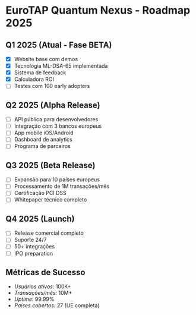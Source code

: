 ﻿# EuroTAP Quantum Nexus - Roadmap 2025

## Q1 2025 (Atual - Fase BETA)
- [x] Website base com demos
- [x] Tecnologia ML-DSA-65 implementada
- [x] Sistema de feedback
- [x] Calculadora ROI
- [ ] Testes com 100 early adopters

## Q2 2025 (Alpha Release)
- [ ] API pública para desenvolvedores
- [ ] Integração com 3 bancos europeus
- [ ] App mobile iOS/Android
- [ ] Dashboard de analytics
- [ ] Programa de parceiros

## Q3 2025 (Beta Release)
- [ ] Expansão para 10 países europeus
- [ ] Processamento de 1M transações/mês
- [ ] Certificação PCI DSS
- [ ] Whitepaper técnico completo

## Q4 2025 (Launch)
- [ ] Release comercial completo
- [ ] Suporte 24/7
- [ ] 50+ integrações
- [ ] IPO preparation

## Métricas de Sucesso
- *Usuários ativos:* 100K+
- *Transações/mês:* 10M+
- *Uptime:* 99.99%
- *Países cobertos:* 27 (UE completa)
